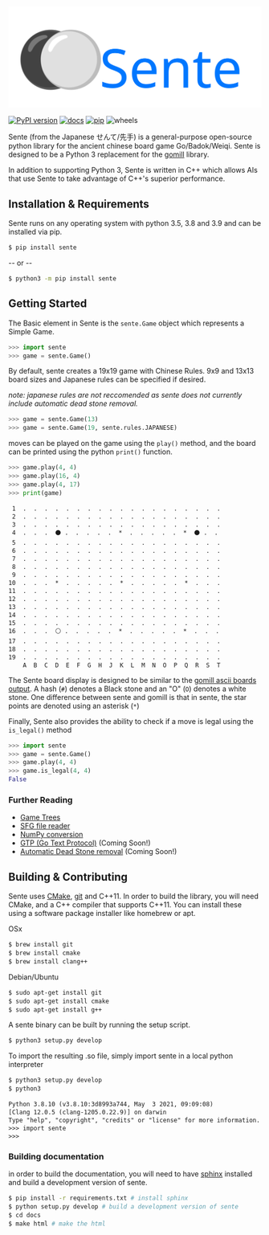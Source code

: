![](sente_logo.svg)

[![PyPI version](https://badge.fury.io/py/sente.svg)](https://badge.fury.io/py/sente)
[![docs](https://readthedocs.org/projects/sente/badge/?version=latest)](https://sente.readthedocs.io/en/latest/)
[![pip](https://github.com/atw1020/sente/actions/workflows/pip.yml/badge.svg)](https://pypi.org/project/sente/)
![wheels](https://github.com/atw1020/sente/actions/workflows/wheels.yml/badge.svg)


Sente (from the Japanese せんて/先手) is a general-purpose open-source python library for the ancient chinese board game Go/Badok/Weiqi. 
Sente is designed to be a Python 3 replacement for the [gomill](https://github.com/mattheww/gomill) library. 

In addition to supporting Python 3, Sente is written in C++ which allows AIs that use Sente to take advantage of C++'s superior performance.


Installation & Requirements
---

Sente runs on any operating system with python 3.5, 3.8 and 3.9 and can be installed via pip.

```zsh
$ pip install sente
```
-- or --
```zsh
$ python3 -m pip install sente
```

Getting Started
---

The Basic element in Sente is the `sente.Game` object which represents a Simple Game.

```python
>>> import sente
>>> game = sente.Game()
```
By default, sente creates a 19x19 game with Chinese Rules.
9x9 and 13x13 board sizes and Japanese rules can be specified if desired.

_note: japanese rules are not reccomended as sente does not currently include automatic dead stone removal._
```python
>>> game = sente.Game(13)
>>> game = sente.Game(19, sente.rules.JAPANESE)
```
moves can be played on the game using the `play()` method, and the board can be printed using the python `print()` function.
```python
>>> game.play(4, 4)
>>> game.play(16, 4)
>>> game.play(4, 17)
>>> print(game)
```
```
 1  .  .  .  .  .  .  .  .  .  .  .  .  .  .  .  .  .  .  .
 2  .  .  .  .  .  .  .  .  .  .  .  .  .  .  .  .  .  .  .
 3  .  .  .  .  .  .  .  .  .  .  .  .  .  .  .  .  .  .  .
 4  .  .  .  ⚫ .  .  .  .  .  *  .  .  .  .  .  *  ⚫ .  .
 5  .  .  .  .  .  .  .  .  .  .  .  .  .  .  .  .  .  .  .
 6  .  .  .  .  .  .  .  .  .  .  .  .  .  .  .  .  .  .  .
 7  .  .  .  .  .  .  .  .  .  .  .  .  .  .  .  .  .  .  .
 8  .  .  .  .  .  .  .  .  .  .  .  .  .  .  .  .  .  .  .
 9  .  .  .  .  .  .  .  .  .  .  .  .  .  .  .  .  .  .  .
10  .  .  .  *  .  .  .  .  .  *  .  .  .  .  .  *  .  .  .
11  .  .  .  .  .  .  .  .  .  .  .  .  .  .  .  .  .  .  .
12  .  .  .  .  .  .  .  .  .  .  .  .  .  .  .  .  .  .  .
13  .  .  .  .  .  .  .  .  .  .  .  .  .  .  .  .  .  .  .
14  .  .  .  .  .  .  .  .  .  .  .  .  .  .  .  .  .  .  .
15  .  .  .  .  .  .  .  .  .  .  .  .  .  .  .  .  .  .  .
16  .  .  .  ⚪ .  .  .  .  .  *  .  .  .  .  .  *  .  .  .
17  .  .  .  .  .  .  .  .  .  .  .  .  .  .  .  .  .  .  .
18  .  .  .  .  .  .  .  .  .  .  .  .  .  .  .  .  .  .  .
19  .  .  .  .  .  .  .  .  .  .  .  .  .  .  .  .  .  .  .
    A  B  C  D  E  F  G  H  J  K  L  M  N  O  P  Q  R  S  T

```
The Sente board display is designed to be similar to the [gomill ascii boards output](https://mjw.woodcraft.me.uk/gomill/doc/0.7/ascii_boards.html).
A hash (`#`) denotes a Black stone and an "O" (`O`) denotes a white stone. 
One difference between sente and gomill is that in sente, the star points are denoted using an asterisk (`*`)

Finally, Sente also provides the ability to check if a move is legal using the `is_legal()` method

```python
>>> import sente
>>> game = sente.Game()
>>> game.play(4, 4)
>>> game.is_legal(4, 4)
False
```

### Further Reading

* [Game Trees](https://sente.readthedocs.io/en/latest/tutorial/game%20tree%20navigation.html)
* [SFG file reader](https://sente.readthedocs.io/en/latest/tutorial/sgf.html)
* [NumPy conversion](https://sente.readthedocs.io/en/latest/tutorial/numpy.html)
* [GTP (Go Text Protocol)]() (Coming Soon!)
* [Automatic Dead Stone removal]() (Coming Soon!)

Building & Contributing
---

Sente uses [CMake](https://cmake.org), [git](https://git-scm.com) and C++11. In order to 
build the library, you will need CMake, and a 
C++ compiler that supports C++11. You can install these 
using a software package installer like homebrew or apt.

OSx
```zsh
$ brew install git
$ brew install cmake
$ brew install clang++
```
Debian/Ubuntu
```zsh
$ sudo apt-get install git
$ sudo apt-get install cmake
$ sudo apt-get install g++
```

A sente binary can be built by running the setup script.

```zsh
$ python3 setup.py develop
```

To import the resulting .so file, simply import sente in a local python interpreter
```zsh
$ python3 setup.py develop
$ python3
```
```
Python 3.8.10 (v3.8.10:3d8993a744, May  3 2021, 09:09:08) 
[Clang 12.0.5 (clang-1205.0.22.9)] on darwin
Type "help", "copyright", "credits" or "license" for more information.
>>> import sente
>>> 
```

### Building documentation

in order to build the documentation, you will need to have [sphinx](https://www.sphinx-doc.org/en/master/) installed and build a development version of sente.
```zsh
$ pip install -r requirements.txt # install sphinx
$ python setup.py develop # build a development version of sente
$ cd docs
$ make html # make the html
```

